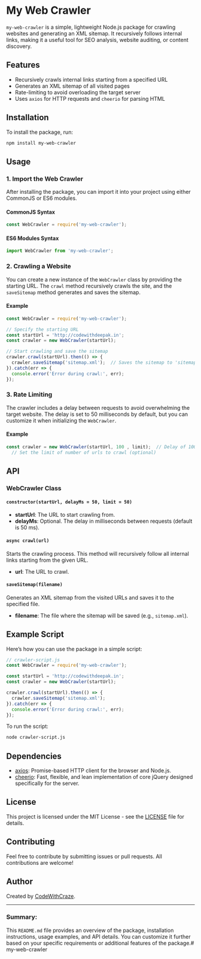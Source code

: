 # My Web Crawler

`my-web-crawler` is a simple, lightweight Node.js package for crawling websites and generating an XML sitemap. It recursively follows internal links, making it a useful tool for SEO analysis, website auditing, or content discovery.

## Features

- Recursively crawls internal links starting from a specified URL
- Generates an XML sitemap of all visited pages
- Rate-limiting to avoid overloading the target server
- Uses `axios` for HTTP requests and `cheerio` for parsing HTML

## Installation

To install the package, run:

```bash
npm install my-web-crawler
```

## Usage

### 1. Import the Web Crawler

After installing the package, you can import it into your project using either CommonJS or ES6 modules.

#### CommonJS Syntax

```javascript
const WebCrawler = require('my-web-crawler');
```

#### ES6 Modules Syntax

```javascript
import WebCrawler from 'my-web-crawler';
```

### 2. Crawling a Website

You can create a new instance of the `WebCrawler` class by providing the starting URL. The `crawl` method recursively crawls the site, and the `saveSitemap` method generates and saves the sitemap.

#### Example

```javascript
const WebCrawler = require('my-web-crawler');

// Specify the starting URL
const startUrl = 'http://codewithdeepak.in';
const crawler = new WebCrawler(startUrl);

// Start crawling and save the sitemap
crawler.crawl(startUrl).then(() => {
  crawler.saveSitemap('sitemap.xml');  // Saves the sitemap to 'sitemap.xml'
}).catch(err => {
  console.error('Error during crawl:', err);
});
```

### 3. Rate Limiting

The crawler includes a delay between requests to avoid overwhelming the target website. The delay is set to 50 milliseconds by default, but you can customize it when initializing the `WebCrawler`.

#### Example

```javascript
const crawler = new WebCrawler(startUrl, 100 , limit);  // Delay of 100 ms between requests
  // Set the limit of number of urls to crawl (optional)
```

## API

### WebCrawler Class

#### `constructor(startUrl, delayMs = 50, limit = 50)`
- **startUrl**: The URL to start crawling from.
- **delayMs**: Optional. The delay in milliseconds between requests (default is 50 ms).

#### `async crawl(url)`
Starts the crawling process. This method will recursively follow all internal links starting from the given URL.

- **url**: The URL to crawl.

#### `saveSitemap(filename)`
Generates an XML sitemap from the visited URLs and saves it to the specified file.

- **filename**: The file where the sitemap will be saved (e.g., `sitemap.xml`).

## Example Script

Here’s how you can use the package in a simple script:

```javascript
// crawler-script.js
const WebCrawler = require('my-web-crawler');

const startUrl = 'http://codewithdeepak.in';
const crawler = new WebCrawler(startUrl);

crawler.crawl(startUrl).then(() => {
  crawler.saveSitemap('sitemap.xml');
}).catch(err => {
  console.error('Error during crawl:', err);
});
```

To run the script:

```bash
node crawler-script.js
```

## Dependencies

- [axios](https://www.npmjs.com/package/axios): Promise-based HTTP client for the browser and Node.js.
- [cheerio](https://www.npmjs.com/package/cheerio): Fast, flexible, and lean implementation of core jQuery designed specifically for the server.

## License

This project is licensed under the MIT License - see the [LICENSE](LICENSE) file for details.

## Contributing

Feel free to contribute by submitting issues or pull requests. All contributions are welcome!

## Author

Created by [CodeWithCraze](https://github.com/codewithcraze).

---

### Summary:
This `README.md` file provides an overview of the package, installation instructions, usage examples, and API details. You can customize it further based on your specific requirements or additional features of the package.#   m y - w e b - c r a w l e r  
 